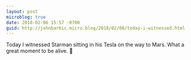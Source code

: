 ```yaml
---
layout: post
microblog: true
date: 2018-02-06 15:57 -0700
guid: http://johnbarbic.micro.blog/2018/02/06/today-i-witnessed.html
---
```

Today I witnessed Starman sitting in his Tesla on the way to Mars.  What a great moment to be alive.  🚀

